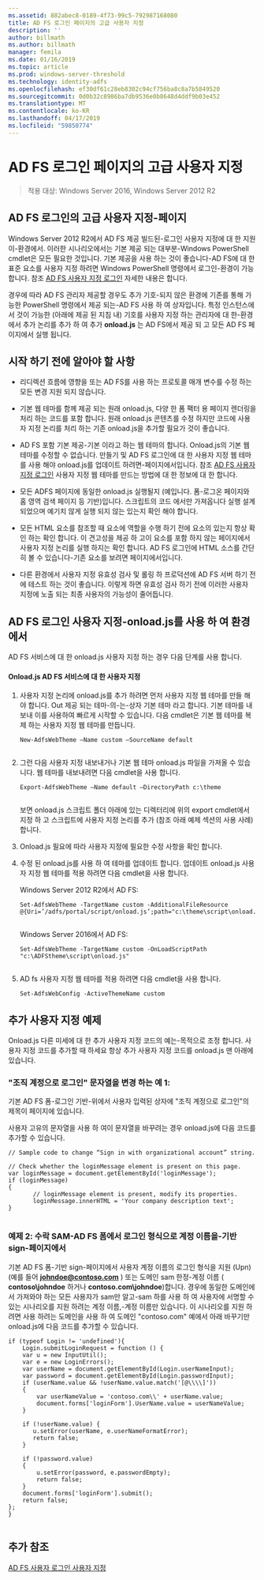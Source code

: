 ```yaml
---
ms.assetid: 882abec8-0189-4f73-99c5-792987168080
title: AD FS 로그인 페이지의 고급 사용자 지정
description: ''
author: billmath
ms.author: billmath
manager: femila
ms.date: 01/16/2019
ms.topic: article
ms.prod: windows-server-threshold
ms.technology: identity-adfs
ms.openlocfilehash: ef30df61c28eb8302c94cf756ba8c8a7b5849520
ms.sourcegitcommit: 0d0b32c8986ba7db9536e0b8648d4ddf9b03e452
ms.translationtype: MT
ms.contentlocale: ko-KR
ms.lasthandoff: 04/17/2019
ms.locfileid: "59850774"
---
```

# <a name="advanced-customization-of-ad-fs-sign-in-pages"></a>AD FS 로그인 페이지의 고급 사용자 지정

>적용 대상: Windows Server 2016, Windows Server 2012 R2
  
## <a name="advanced-customization-of-ad-fs-sign-in-pages"></a>AD FS 로그인의 고급 사용자 지정\-페이지  
Windows Server 2012 R2에서 AD FS 제공 빌드된\-로그인 사용자 지정에 대 한 지원이\-환경에서. 이러한 시나리오에서는 기본 제공 되는 대부분\-Windows PowerShell cmdlet은 모든 필요한 것입니다.  기본 제공을 사용 하는 것이 좋습니다\-AD FS에 대 한 표준 요소를 사용자 지정 하려면 Windows PowerShell 명령에서 로그인\-환경이 가능 합니다.  참조 [AD FS 사용자 지정 로그인](AD-FS-user-sign-in-customization.md) 자세한 내용은 합니다.  
  
경우에 따라 AD FS 관리자 제공할 경우도 추가 기호\-되지 않은 환경에 기존를 통해 가능한 PowerShell 명령에서 제공 되는\-AD FS 사용 하 여 상자입니다. 특정 인스턴스에서 것이 가능한 \(아래에 제공 된 지침 내\) 기호를 사용자 지정 하는 관리자에 대 한\-환경에서 추가 논리를 추가 하 여 추가 **onload.js** 는 AD FS에서 제공 되 고 모든 AD FS 페이지에서 실행 됩니다.  
  
## <a name="things-to-know-before-you-start"></a>시작 하기 전에 알아야 할 사항  
  
-   리디렉션 흐름에 영향을 또는 AD FS를 사용 하는 프로토콜 매개 변수를 수정 하는 모든 변경 지원 되지 않습니다.
  
-   기본 웹 테마를 함께 제공 되는 원래 onload.js, 다양 한 폼 팩터 용 페이지 렌더링을 처리 하는 코드를 포함 합니다. 원래 onload.js 콘텐츠를 수정 하지만 코드에 사용자 지정 논리를 처리 하는 기존 onload.js을 추가할 필요가 것이 좋습니다.  
  
-   AD FS 포함 기본 제공\-기본 이라고 하는 웹 테마의 합니다. Onload.js의 기본 웹 테마를 수정할 수 없습니다. 만들기 및 AD FS 로그인에 대 한 사용자 지정 웹 테마를 사용 해야 onload.js를 업데이트 하려면\-페이지에서입니다.  참조 [AD FS 사용자 지정 로그인](AD-FS-user-sign-in-customization.md) 사용자 지정 웹 테마를 만드는 방법에 대 한 정보에 대 한 합니다.  
  
-   모든 ADFS 페이지에 동일한 onload.js 실행될지 \(예입니다. 폼\-로그온 페이지와 홈 영역 검색 페이지 등 기반\)입니다. 스크립트의 코드 에서만 가져옵니다 실행 설계 되었으며 예기치 않게 실행 되지 않는 있는지 확인 해야 합니다.  
  
-   모든 HTML 요소를 참조할 때 요소에 역할을 수행 하기 전에 요소의 있는지 항상 확인 하는 확인 합니다. 이 견고성을 제공 하 고이 요소를 포함 하지 않는 페이지에서 사용자 지정 논리를 실행 하지는 확인 합니다. AD FS 로그인에 HTML 소스를 간단히 볼 수 있습니다\-기존 요소를 보려면 페이지에서입니다.  
  
-   다른 환경에서 사용자 지정 유효성 검사 및 롤링 하 프로덕션에 AD FS 서버 하기 전에 테스트 하는 것이 좋습니다. 이렇게 하면 유효성 검사 하기 전에 이러한 사용자 지정에 노출 되는 최종 사용자의 가능성이 줄어듭니다.  
  
## <a name="customizing-the-ad-fs-sign-in-experience-by-using-onloadjs"></a>AD FS 로그인 사용자 지정\-onload.js를 사용 하 여 환경에서  
AD FS 서비스에 대 한 onload.js 사용자 지정 하는 경우 다음 단계를 사용 합니다.  
  
#### <a name="customizing-onloadjs-for-the-ad-fs-service"></a>Onload.js AD FS 서비스에 대 한 사용자 지정  
  
1.  사용자 지정 논리에 onload.js를 추가 하려면 먼저 사용자 지정 웹 테마를 만들 해야 합니다. Out 제공 되는 테마\-의\-는\-상자 기본 테마 라고 합니다. 기본 테마를 내보내 이를 사용하여 빠르게 시작할 수 있습니다. 다음 cmdlet은 기본 웹 테마를 복제 하는 사용자 지정 웹 테마를 만듭니다.  
  
    ```  
    New-AdfsWebTheme –Name custom –SourceName default  
  
    ```  
  
2.  그런 다음 사용자 지정 내보내거나 기본 웹 테마 onload.js 파일을 가져올 수 있습니다. 웹 테마를 내보내려면 다음 cmdlet을 사용 합니다.  
  
    ```  
    Export-AdfsWebTheme –Name default –DirectoryPath c:\theme  
  
    ```  
  
    보면 onload.js 스크립트 폴더 아래에 있는 디렉터리에 위의 export cmdlet에서 지정 하 고 스크립트에 사용자 지정 논리를 추가 \(참조 아래 예제 섹션의 사용 사례\)합니다.  
  
3.  Onload.js 필요에 따라 사용자 지정에 필요한 수정 사항을 확인 합니다.  
  
4.  수정 된 onload.js를 사용 하 여 테마를 업데이트 합니다. 업데이트 onload.js 사용자 지정 웹 테마를 적용 하려면 다음 cmdlet을 사용 합니다.  

     Windows Server 2012 R2에서 AD FS:  

    ```  
    Set-AdfsWebTheme -TargetName custom -AdditionalFileResource @{Uri=’/adfs/portal/script/onload.js’;path="c:\theme\script\onload.js"}  
  
    ```  
    Windows Server 2016에서 AD FS:

     ```  
    Set-AdfsWebTheme -TargetName custom -OnLoadScriptPath "c:\ADFStheme\script\onload.js"   
  
    ```  
  
5.  AD fs 사용자 지정 웹 테마를 적용 하려면 다음 cmdlet을 사용 합니다.  
  
    ```  
    Set-AdfsWebConfig -ActiveThemeName custom  
    ```  
  
## <a name="additional-customization-examples"></a>추가 사용자 지정 예제  
Onload.js 다른 미세에 대 한 추가 사용자 지정 코드의 예는\-목적으로 조정 합니다. 사용자 지정 코드를 추가할 때 하세요 항상 추가 사용자 지정 코드를 onload.js 맨 아래에 있습니다.  
  
### <a name="example-1-change-sign-in-with-organizational-account-string"></a>"조직 계정으로 로그인" 문자열을 변경 하는 예 1:  
기본 AD FS 폼\-로그인 기반\-위에서 사용자 입력된 상자에 "조직 계정으로 로그인"의 제목이 페이지에 있습니다.  
  
사용자 고유의 문자열을 사용 하 여이 문자열을 바꾸려는 경우 onload.js에 다음 코드를 추가할 수 있습니다.  
  
```  
// Sample code to change “Sign in with organizational account” string.  
  
// Check whether the loginMessage element is present on this page.  
var loginMessage = document.getElementById('loginMessage');  
if (loginMessage)  
{  
       // loginMessage element is present, modify its properties.  
       loginMessage.innerHTML = 'Your company description text';  
}  
  
```  
  
### <a name="example-2-accept-sam-account-name-as-a-login-format-on-an-ad-fs-form-based-sign-in-page"></a>예제 2: 수락 SAM\-AD FS 폼에서 로그인 형식으로 계정 이름을\-기반 sign\-페이지에서  
기본 AD FS 폼\-기반 sign\-페이지에서 사용자 계정 이름의 로그인 형식을 지원 \(Upn\) \(예를 들어 **johndoe@contoso.com** \) 또는 도메인 sam 한정\-계정 이름 \( **contoso\\johndoe** 하거나 **contoso.com\\johndoe**\)합니다. 경우에 동일한 도메인에서 가져와야 하는 모든 사용자가 sam만 알고\-sam 하를 사용 하 여 사용자에 서명할 수 있는 시나리오를 지원 하려는 계정 이름,\-계정 이름만 있습니다. 이 시나리오를 지원 하려면 사용 하려는 도메인을 사용 하 여 도메인 "contoso.com" 예에서 아래 바꾸기만 onload.js에 다음 코드를 추가할 수 있습니다.  
  
```  
if (typeof Login != 'undefined'){  
    Login.submitLoginRequest = function () {   
    var u = new InputUtil();  
    var e = new LoginErrors();  
    var userName = document.getElementById(Login.userNameInput);  
    var password = document.getElementById(Login.passwordInput);  
    if (userName.value && !userName.value.match('[@\\\\]'))   
    {  
        var userNameValue = 'contoso.com\\' + userName.value;  
        document.forms['loginForm'].UserName.value = userNameValue;  
    }  
  
    if (!userName.value) {  
       u.setError(userName, e.userNameFormatError);  
       return false;  
    }  
  
    if (!password.value)   
    {  
        u.setError(password, e.passwordEmpty);  
        return false;  
    }  
    document.forms['loginForm'].submit();  
    return false;  
};  
}  
  
```  
  
## <a name="additional-references"></a>추가 참조 
[AD FS 사용자 로그인 사용자 지정](AD-FS-user-sign-in-customization.md)  
  

